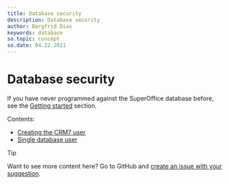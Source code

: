 ```yaml
---
title: Database security
description: Database security
author: Bergfrid Dias
keywords: database
so.topic: concept
so.date: 04.22.2021
---
```


# Database security

If you have never programmed against the SuperOffice database before, see the [Getting started][1] section.

Contents:

* [Creating the CRM7 user][2]
* [Single database user][3]

> [!TIP]
> Want to see more content here? Go to GitHub and [create an issue with your suggestion][4].

<!-- Referenced links -->
[1]: ../getting-started/index.md
[2]: ../../../superoffice-docs/docs/onsite/install/database/create-oracle-db.md#creating-the-crm7-user
[3]: single-database-user.md
[4]: https://github.com/SuperOfficeDocs/database/issues
